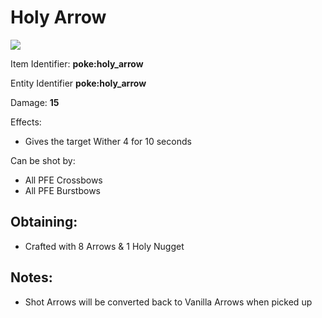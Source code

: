 # Holy Arrow

![](https://github.com/ItsMePok/PFE/assets/136857747/26e6bfb8-056e-4cf1-81bb-9d3a32cd4a58)

Item Identifier: **poke:holy\_arrow**

Entity Identifier **poke:holy\_arrow**

Damage: **15**

Effects:

* Gives the target Wither 4 for 10 seconds

Can be shot by:

* All PFE Crossbows
* All PFE Burstbows

## Obtaining:

* Crafted with 8 Arrows & 1 Holy Nugget

## Notes:

* Shot Arrows will be converted back to Vanilla Arrows when picked up
